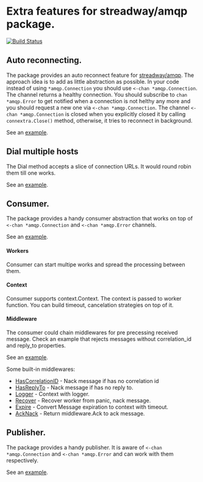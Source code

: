 # Extra features for streadway/amqp package. 
<a href="https://travis-ci.org/makasim/amqpextra"><img src="https://travis-ci.org/makasim/amqpextra.png?branch=master" alt="Build Status"></a>

## Auto reconnecting.

The package provides an auto reconnect feature for [streadway/amqp](https://github.com/streadway/amqp). The approach idea is to add as little abstraction as possible. In your code instead of using `*amqp.Connection` you should use `<-chan *amqp.Connection`. The channel returns a healthy connection. You should subscribe to `chan *amqp.Error` to get notified when a connection is not helthy any more and you should request a new one via  `<-chan *amqp.Connection`. The channel `<-chan *amqp.Connection` is closed when you explicitly closed it by calling `connextra.Close()` method, otherwise, it tries to reconnect in background.

See an [example](examples/conn_example.go).

## Dial multiple hosts

The Dial method accepts a slice of connection URLs. It would round robin them till one works.

See an [example](examples/conn_example.go). 

## Consumer.

The package provides a handy consumer abstraction that works on top of `<-chan *amqp.Connection` and `<-chan *amqp.Error` channels.

See an [example](examples/consumer_example.go).

#### Workers

Consumer can start multipe works and spread the processing between them.

#### Context

Consumer supports context.Context. The context is passed to worker function. You can build timeout, cancelation strategies on top of it.

#### Middleware

The consumer could chain middlewares for pre precessing received message. 
Check an example that rejects messages without correlation_id and reply_to properties.  

See an [example](examples/consumer_middleware.go).

Some built-in middlewares:

* [HasCorrelationID](middleware/has_correlation_id.go) - Nack message if has no correlation id
* [HasReplyTo](middleware/has_reply_to.go) - Nack message if has no reply to.
* [Logger](middleware/logger.go) - Context with logger.
* [Recover](middleware/recover.go) - Recover worker from panic, nack message.
* [Expire](middleware/expire.go) - Convert Message expiration to context with timeout.
* [AckNack](middleware/ack_nack.go) - Return middleware.Ack to ack message.

## Publisher.

The package provides a handy publisher. It is aware of `<-chan *amqp.Connection` and `<-chan *amqp.Error` and can work with them respectively.  

See an [example](examples/publisher_example.go).
